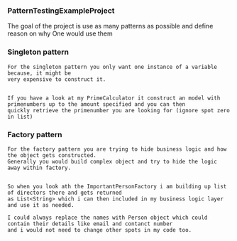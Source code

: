 ### PatternTestingExampleProject
The goal of the project is use as many patterns as possible and define reason on why One would use them



### **Singleton pattern**
````
For the singleton pattern you only want one instance of a variable because, it might be
very expensive to construct it. 


If you have a look at my PrimeCalculator it construct an model with primenumbers up to the amount specified and you can then
quickly retrieve the primenumber you are looking for (ignore spot zero in list)
````
### **Factory pattern**

```
For the factory pattern you are trying to hide business logic and how the object gets constructed.
Generally you would build complex object and try to hide the logic away within factory.


So when you look ath the ImportantPersonFactory i am building up list of directors there and gets returned
as List<String> which i can then included in my business logic layer and use it as needed.

I could always replace the names with Person object which could contain their details like email and contanct number
and i would not need to change other spots in my code too.

```
